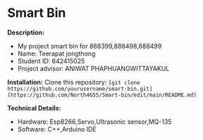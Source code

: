 # Smart Bin

**Description:**
* My project smart bin for 888399,888498,888499
* Name: Teerapat jongthong
* Student ID: 642415025
* Project advisor: ANIWAT PHAPHUANGWITTAYAKUL


**Installation:**
Clone this repository: `[git clone https://github.com/yourusername/smart-bin.git](https://github.com/North4655/Smart-bin/edit/main/README.md)`


**Technical Details:**
* Hardware: Esp8266,Servo,Ultrasonic sensor,MQ-135
* Software: C++,Arduino IDE
